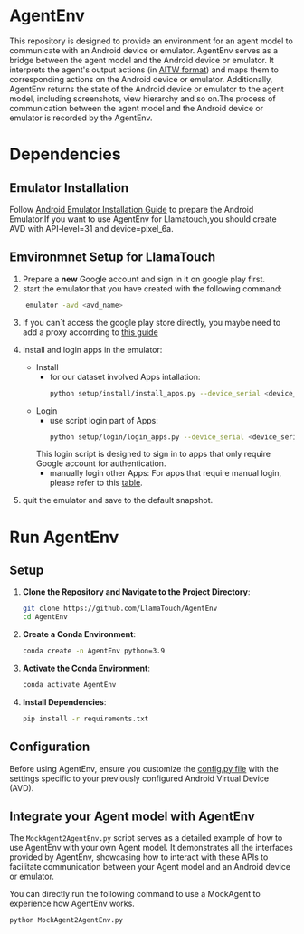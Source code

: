 # AgentEnv

This repository is designed to provide an environment for an agent model to communicate with an Android device or emulator. AgentEnv serves as a bridge between the agent model and the Android device or emulator. It interprets the agent's output actions (in [AITW format](docs/AITW_ACTION_FORMAT.md)) and maps them to corresponding actions on the Android device or emulator. Additionally, AgentEnv returns the state of the Android device or emulator to the agent model, including screenshots, view hierarchy and so on.The process of communication between the agent model and the Android device or emulator is recorded by the AgentEnv.

# Dependencies
## Emulator Installation
Follow [Android Emulator Installation Guide](docs/emulator_guide.md) to prepare the Android Emulator.If you want to use AgentEnv for Llamatouch,you should create AVD with API-level=31 and device=pixel_6a.

## Emvironmnet Setup for LlamaTouch
1. Prepare a **new** Google account and sign in it on google play first.
2. start the emulator that you have created with the following command:
```bash
    emulator -avd <avd_name> 
```
3. If you can`t access the google play store directly, you maybe need to add a proxy accorrding to [this guide](https://blog.csdn.net/smallbabylong/article/details/132257659)
4. Install and login apps in the emulator:
    - Install
        - for our dataset involved Apps intallation: 
            ```bash
            python setup/install/install_apps.py --device_serial <device_serial>
            ```
    - Login
        - use script login part of Apps: 
            ```bash
            python setup/login/login_apps.py --device_serial <device_serial>
            ```
        This login script is designed to sign in to apps that only require Google account for authentication.
        - manually login other Apps: For apps that require manual login, please refer to this [table](setup/login/app_login.csv).

5. quit the emulator and save to the default snapshot.

# Run AgentEnv
## Setup
1. **Clone the Repository and Navigate to the Project Directory**:
   ```bash
   git clone https://github.com/LlamaTouch/AgentEnv
   cd AgentEnv
   ```

2. **Create a Conda Environment**:
   ```bash
   conda create -n AgentEnv python=3.9
   ```
3. **Activate the Conda Environment**:
   ```bash
   conda activate AgentEnv
   ```

4. **Install Dependencies**:
   ```bash
   pip install -r requirements.txt
   ```

## Configuration
Before using AgentEnv, ensure you customize the [config.py file](config/config.py) with the settings specific to your previously configured Android Virtual Device (AVD).

## Integrate your Agent model with AgentEnv
The `MockAgent2AgentEnv.py` script serves as a detailed example of how to use AgentEnv with your own Agent model. It demonstrates all the interfaces provided by AgentEnv, showcasing how to interact with these APIs to facilitate communication between your Agent model and an Android device or emulator.

You can directly run the following command to use a MockAgent to experience how AgentEnv works.
```bash
python MockAgent2AgentEnv.py
```

